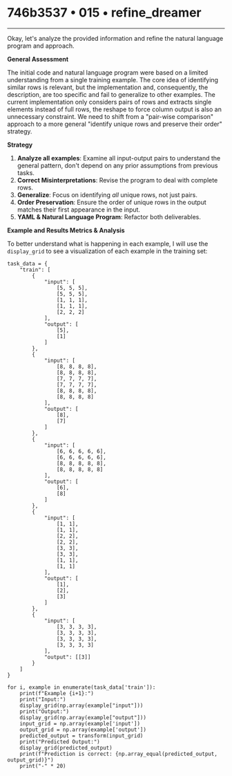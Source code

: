 # 746b3537 • 015 • refine_dreamer

---
Okay, let's analyze the provided information and refine the natural language program and approach.

**General Assessment**

The initial code and natural language program were based on a limited understanding from a single training example. The core idea of identifying similar rows is relevant, but the implementation and, consequently, the description, are too specific and fail to generalize to other examples. The current implementation only considers pairs of rows and extracts single elements instead of full rows, the reshape to force column output is also an unnecessary constraint. We need to shift from a "pair-wise comparison" approach to a more general "identify unique rows and preserve their order" strategy.

**Strategy**

1.  **Analyze all examples**: Examine all input-output pairs to understand the general pattern, don't depend on any prior assumptions from previous tasks.
2.  **Correct Misinterpretations**: Revise the program to deal with complete rows.
3.  **Generalize**: Focus on identifying *all* unique rows, not just pairs.
4.  **Order Preservation**: Ensure the order of unique rows in the output matches their first appearance in the input.
5.  **YAML & Natural Language Program**: Refactor both deliverables.

**Example and Results Metrics & Analysis**

To better understand what is happening in each example, I will use the `display_grid` to see a visualization of each example in the training set:

```tool_code
task_data = {
    "train": [
        {
            "input": [
                [5, 5, 5],
                [5, 5, 5],
                [1, 1, 1],
                [1, 1, 1],
                [2, 2, 2]
            ],
            "output": [
                [5],
                [1]
            ]
        },
        {
            "input": [
                [8, 8, 8, 8],
                [8, 8, 8, 8],
                [7, 7, 7, 7],
                [7, 7, 7, 7],
                [8, 8, 8, 8],
                [8, 8, 8, 8]
            ],
            "output": [
                [8],
                [7]
            ]
        },
        {
            "input": [
                [6, 6, 6, 6, 6],
                [6, 6, 6, 6, 6],
                [8, 8, 8, 8, 8],
                [8, 8, 8, 8, 8]
            ],
            "output": [
                [6],
                [8]
            ]
        },
        {
            "input": [
                [1, 1],
                [1, 1],
                [2, 2],
                [2, 2],
                [3, 3],
                [3, 3],
                [1, 1],
                [1, 1]
            ],
            "output": [
                [1],
                [2],
                [3]
            ]
        },
        {
            "input": [
                [3, 3, 3, 3],
                [3, 3, 3, 3],
                [3, 3, 3, 3],
                [3, 3, 3, 3]
            ],
            "output": [[3]]
        }
    ]
}

for i, example in enumerate(task_data['train']):
    print(f"Example {i+1}:")
    print("Input:")
    display_grid(np.array(example["input"]))
    print("Output:")
    display_grid(np.array(example["output"]))
    input_grid = np.array(example['input'])
    output_grid = np.array(example['output'])
    predicted_output = transform(input_grid)
    print("Predicted Output:")
    display_grid(predicted_output)    
    print(f"Prediction is correct: {np.array_equal(predicted_output, output_grid)}")
    print("-" * 20)

```
